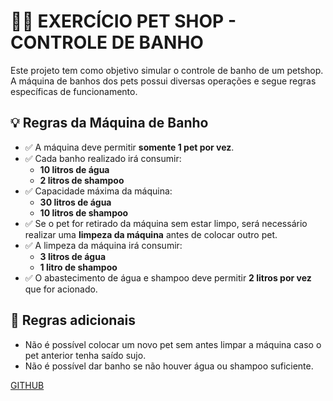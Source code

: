 # 🐶🚿 EXERCÍCIO PET SHOP - CONTROLE DE BANHO

Este projeto tem como objetivo simular o controle de banho de um petshop. A máquina de banhos dos pets possui diversas operações e segue regras específicas de funcionamento.

## 💡 Regras da Máquina de Banho

- ✅ A máquina deve permitir **somente 1 pet por vez**.
- ✅ Cada banho realizado irá consumir:
  - **10 litros de água**
  - **2 litros de shampoo**
- ✅ Capacidade máxima da máquina:
  - **30 litros de água**
  - **10 litros de shampoo**
- ✅ Se o pet for retirado da máquina sem estar limpo, será necessário realizar uma **limpeza da máquina** antes de colocar outro pet.
- ✅ A limpeza da máquina irá consumir:
  - **3 litros de água**
  - **1 litro de shampoo**
- ✅ O abastecimento de água e shampoo deve permitir **2 litros por vez** que for acionado.

## 📌 Regras adicionais

- Não é possível colocar um novo pet sem antes limpar a máquina caso o pet anterior tenha saído sujo.
- Não é possível dar banho se não houver água ou shampoo suficiente.


[GITHUB](https://github.com/digitalinnovationone/exercicios-java-basico/blob/main/exercicios/3%20-%20Java%20e%20a%20Arte%20da%20Abstra%C3%A7%C3%A3o%20com%20Classes%20e%20Encapsulamento.md)
